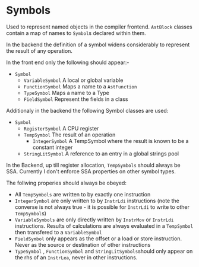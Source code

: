 

# Symbols

Used to represent named objects in the compiler frontend. `AstBlock` classes contain a map of names to `Symbol`s declared within them.

In the backend the definition of a symbol widens considerably to represent the result of any operation.

In the front end only the following should appear:-

- `Symbol`
  - `VariableSymbol`      A local or global variable
  - `FunctionSymbol`      Maps a name to a `AstFunction`
  - `TypeSymbol`          Maps a name to a Type
  - `FieldSymbol`         Represent the fields in a class

Additionaly in the backend the following Symbol classes are used:

- `Symbol`
  - `RegisterSymbol`      A CPU register
  - `TempSymbol`          The result of an operation
    - `IntegerSymbol`     A TempSymbol where the result is known to be a constant integer
  - `StringLitSymbol`     A reference to an entry in a global strings pool


In the Backend, up till register allocation, `TempSymbols` should always be SSA. Currently I don't enforce SSA properties on other symbol types.

The follwing properies should always be obeyed:

* All `TempSymbols` are written to by exactly one instruction
* `IntegerSymbol` are only written to by `InstrLdi` instructions (note the converse is not always true - it is possible for `InstrLdi` to write to other `TempSymbol`s)
* `VariableSymbols` are only directly written by `InstrMov` or `InstrLdi` instructions. Results of calculations are always evaluated in a `TempSymbol` then transfered to a `VariableSymbol`
* `FieldSymbol` only appears as the offset or a load or store instruction. Never as the source or destination of other instructions
* `TypeSymbol` , `FunctionSymbol` and `StringLitSymbols`should only appear on the rhs of an `InstrLea`, never in other instructions.